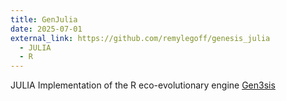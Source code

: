 ```yaml
---
title: GenJulia
date: 2025-07-01
external_link: https://github.com/remylegoff/genesis_julia
  - JULIA
  - R
---
```


JULIA Implementation of the R eco-evolutionary engine [Gen3sis](https://github.com/project-gen3sis)
<!--more-->
